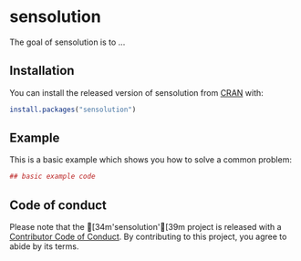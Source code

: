 # sensolution

The goal of sensolution is to ...

## Installation

You can install the released version of sensolution from [CRAN](https://CRAN.R-project.org) with:

``` r
install.packages("sensolution")
```

## Example

This is a basic example which shows you how to solve a common problem:

``` r
## basic example code
```

## Code of conduct
Please note that the [34m'sensolution'[39m project is released with a [Contributor Code of Conduct](CODE_OF_CONDUCT.md). By contributing to this project, you agree to abide by its terms.
